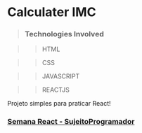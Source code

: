 # **Calculater IMC** 
> ### Technologies Involved

>>HTML

>>CSS

>>JAVASCRIPT

>>REACTJS

Projeto simples para praticar React!

### [Semana React - SujeitoProgramador](https://www.youtube.com/watch?v=K-8YYSEYaB8)
